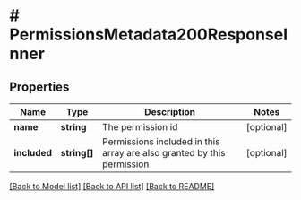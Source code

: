 # # PermissionsMetadata200ResponseInner

## Properties

Name | Type | Description | Notes
------------ | ------------- | ------------- | -------------
**name** | **string** | The permission id | [optional]
**included** | **string[]** | Permissions included in this array are also granted by this permission | [optional]

[[Back to Model list]](../../README.md#models) [[Back to API list]](../../README.md#endpoints) [[Back to README]](../../README.md)
